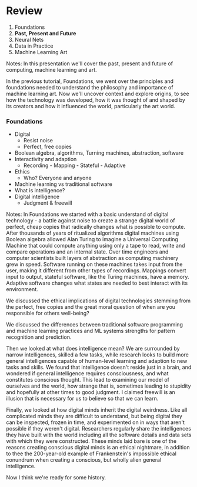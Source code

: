 # Review

1. Foundations
2. **Past, Present and Future**
3. Neural Nets
4. Data in Practice
5. Machine Learning Art

Notes:
In this presentation we'll cover the past, present and future of computing, machine learning and art.

In the previous tutorial, Foundations, we went over the principles and foundations needed to understand the philosophy and importance of machine learning art. Now we'll uncover context and explore origins, to see how the technology was developed, how it was thought of and shaped by its creators and how it influenced the world, particularly the art world.



### Foundations
* Digital
  * Resist noise
  * Perfect, free copies
* Boolean algebra, algorithms, Turning machines, abstraction, software
* Interactivity and adaption
  * Recording - Mapping - Stateful - Adaptive
* Ethics
  * Who? Everyone and anyone
* Machine learning vs traditional software
* What is intelligence?
* Digital intelligence
  * Judgment & freewill

Notes:
In Foundations we started with a basic understand of digital technology - a battle against noise to create a strange digital world of perfect, cheap copies that radically changes what is possible to compute. After thousands of years of ritualized algorithms digital machines using Boolean algebra allowed Alan Turing to imagine a Universal Computing Machine that could compute anything using only a tape to read, write and compare operations and an internal state. Over time engineers and computer scientists built layers of abstraction as computing machinery grew in speed. Software running on these machines takes input from the user, making it different from other types of recordings. Mappings convert input to output, stateful software, like the Turing machines, have a memory. Adaptive software changes what states are needed to best interact with its environment.

We discussed the ethical implications of digital technologies stemming from the perfect, free copies and the great moral question of when are you responsible for others well-being? 

We discussed the differences between traditional software programming and machine learning practices and ML systems strengths for pattern recognition and prediction.

Then we looked at what does intelligence mean? We are surrounded by narrow intelligences, skilled a few tasks, while research looks to build more general intelligences capable of human-level learning and adaption to new tasks and skills. We found that intelligence doesn't reside just in a brain, and wondered if general intelligence requires consciousness, and what constitutes conscious thought. This lead to examining our model of ourselves and the world, how strange that is, sometimes leading to stupidity and hopefully at other times to good judgment. I claimed freewill is an illusion that is necessary for us to believe so that we can learn.

Finally, we looked at how digital minds inherit the digital weirdness. Like all complicated minds they are difficult to understand, but being digital they can be inspected, frozen in time, and experimented on in ways that aren't possible if they weren't digital. Researchers regularly share the intelligences they have built with the world including all the software details and data sets with which they were constructed. These minds laid bare is one of the reasons creating conscious digital minds is an ethical nightmare, in addition to thee the 200-year-old example of Frankenstein's impossible ethical conundrum when creating a conscious, but wholly alien general intelligence.

Now I think we're ready for some history.